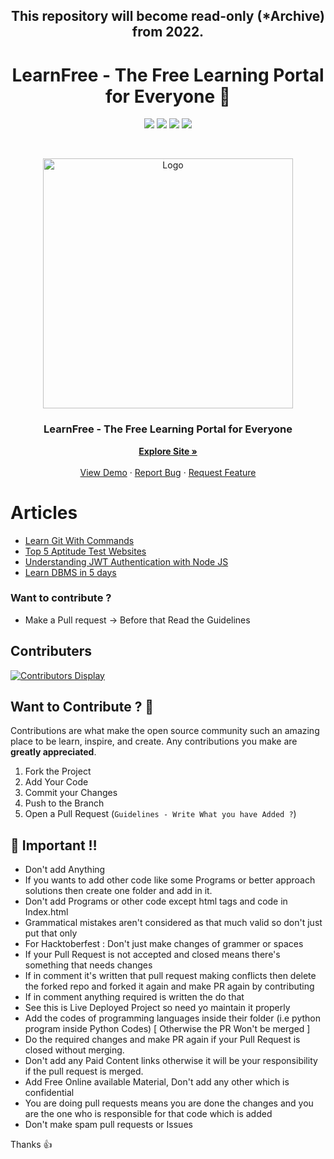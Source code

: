 <h2 align="center">This repository will become read-only (*Archive) from 2022.</h2>

<h1 align="center">LearnFree - The Free Learning Portal for Everyone 👋</h1>

<p align="center">
  <img src="https://img.shields.io/github/release-date/bhargav-joshi/LearnFree?style=for-the-badge&color=blue" />
   <img src="https://img.shields.io/github/contributors/bhargav-joshi/LearnFree?style=for-the-badge&color=orange" />
    <img src="https://img.shields.io/github/commit-activity/w/bhargav-joshi/LearnFree?style=for-the-badge&color=blueviolet" />
    <img src="https://img.shields.io/github/v/release/bhargav-joshi/LearnFree?style=for-the-badge&color=red">
</p>

<!-- PROJECT LOGO -->
<br />
<p align="center">
  <a href="#">
    <img src="https://github.com/bhargav-joshi/LearnFree/blob/main/assets/img/logo3.gif" alt="Logo" width="400">
  </a>

  <h3 align="center">LearnFree - The Free Learning Portal for Everyone</h3>

  <p align="center">
    <a href="https://bhargav-joshi.github.io/LearnFree/index.html"><strong>Explore Site »</strong></a>
    <br />
    <br />
    <a href="https://bhargav-joshi.github.io/LearnFree/index.html">View Demo</a>
    ·
    <a href="https://github.com/bhargav-joshi/LearnFree/issues">Report Bug</a>
    ·
    <a href="https://github.com/bhargav-joshi/LearnFree/issues">Request Feature</a>
  </p>
</p>

# Articles

- [ Learn Git With Commands ](https://bhargav-joshi.github.io/LearnFree/Learn-git.html)
- [Top 5 Aptitude Test Websites](https://bhargav-joshi.github.io/LearnFree/AptitudeTestWebsites.html)
- [Understanding JWT Authentication with Node JS](https://bhargav-joshi.github.io/LearnFree/jwtArticle.html)
- [Learn DBMS in 5 days](https://bhargav-joshi.github.io/LearnFree/Learn-git.html)


### Want to contribute ?
- Make a Pull request -> Before that Read the Guidelines

## Contributers 
[![Contributors Display](https://badges.pufler.dev/contributors/bhargav-joshi/LearnFree?size=50&padding=5&bots=true)](https://badges.pufler.dev)

<!-- CONTRIBUTING -->
## Want to Contribute ? 🚀

Contributions are what make the open source community such an amazing place to be learn, inspire, and create. Any contributions you make are **greatly appreciated**.

1. Fork the Project
2. Add Your Code
3. Commit your Changes 
4. Push to the Branch
5. Open a Pull Request (`Guidelines - Write What you have Added ?`)

## 🔰 Important ‼️ 
- Don't add Anything
- If you wants to add other code like some Programs or better approach solutions then create one folder and add in it. 
- Don't add Programs or other code except html tags and code in Index.html
- Grammatical mistakes aren't considered as that much valid so don't just put that only
- For Hacktoberfest : Don't just make changes of grammer or spaces
- If your Pull Request is not accepted and closed means there's something that needs changes 
- If in comment it's written that pull request making conflicts then delete the forked repo and forked it again and make PR again by contributing 
- If in comment anything required is written the do that
- See this is Live Deployed Project so need yo maintain it properly
- Add the codes of programming languages inside their folder (i.e python program inside Python Codes) 
   [ Otherwise the PR Won't be merged ]
- Do the required changes and make PR again if your Pull Request is closed without merging.
- Don't add any Paid Content links otherwise it will be your responsibility if the pull request is merged. 
- Add Free Online available Material, Don't add any other which is confidential 
- You are doing pull requests means you are done the changes and you are the one who is responsible for that code which is added 
- Don't make spam pull requests or Issues

Thanks 👍
